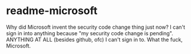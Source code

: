# readme-microsoft
Why did Microsoft invent the security code change thing just now? I can't sign in into anything because "my security code change is pending". ANYTHING AT ALL (besides github, ofc) I can't sign in to. What the fuck, Microsoft.
